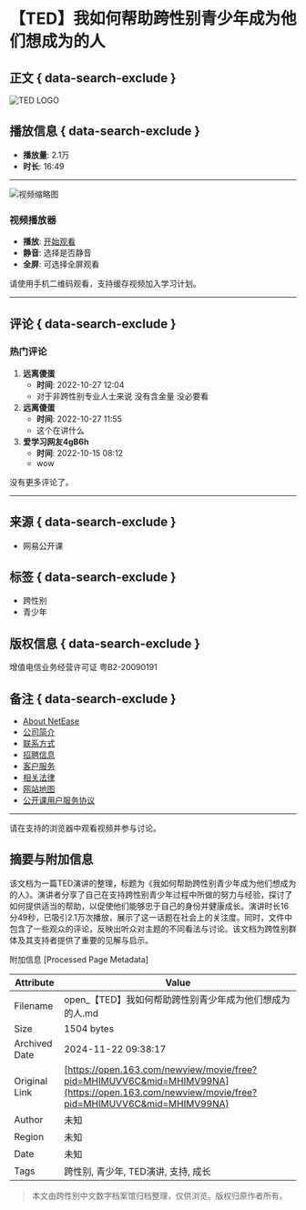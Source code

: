 # 【TED】我如何帮助跨性别青少年成为他们想成为的人

## 正文 { data-search-exclude }


![TED LOGO](https://open-image.ws.126.net/open-h5uploadfile/head-logo-190916.png)

## 播放信息 { data-search-exclude }
- **播放量**: 2.1万
- **时长**: 16:49

---

![视频缩略图](http://open-image.ws.126.net/da49653049974bdea8919f91e46513bf.jpg)

### 视频播放器
- **播放**: [开始观看](javascript:void(0))
- **静音**: 选择是否静音
- **全屏**: 可选择全屏观看

请使用手机二维码观看，支持缓存视频加入学习计划。

---

## 评论 { data-search-exclude }
### 热门评论
1. **远离傻蛋**
   - **时间**: 2022-10-27 12:04
   - 对于非跨性别专业人士来说 没有含金量 没必要看
2. **远离傻蛋**
   - **时间**: 2022-10-27 11:55
   - 这个在讲什么
3. **爱学习网友4gB6h**
   - **时间**: 2022-10-15 08:12
   - wow

没有更多评论了。

---

## 来源 { data-search-exclude }
- 网易公开课

## 标签 { data-search-exclude }
- 跨性别
- 青少年

## 版权信息 { data-search-exclude }
增值电信业务经营许可证 粤B2-20090191

## 备注 { data-search-exclude }
- [About NetEase](http://corp.163.com/eng/about/overview.html)
- [公司简介](http://gb.corp.163.com/gb/about/overview.html)
- [联系方式](http://gb.corp.163.com/gb/contactus.html)
- [招聘信息](https://hr.163.com)
- [客户服务](https://help.mail.163.com/service.html)
- [相关法律](http://gb.corp.163.com/gb/legal.html)
- [网站地图](http://sitemap.163.com/)
- [公开课用户服务协议](/special/serviceagreement_open)

---

请在支持的浏览器中观看视频并参与讨论。

## 摘要与附加信息

<!-- tcd_abstract -->
该文档为一篇TED演讲的整理，标题为《我如何帮助跨性别青少年成为他们想成为的人》。演讲者分享了自己在支持跨性别青少年过程中所做的努力与经验，探讨了如何提供适当的帮助，以促使他们能够忠于自己的身份并健康成长。演讲时长16分49秒，已吸引2.1万次播放，展示了这一话题在社会上的关注度。同时，文件中包含了一些观众的评论，反映出听众对主题的不同看法与讨论。该文档为跨性别群体及其支持者提供了重要的见解与启示。
<!-- tcd_abstract_end -->

附加信息 [Processed Page Metadata]

| Attribute       | Value                                  |
|-----------------|----------------------------------------|
| Filename        | open_【TED】我如何帮助跨性别青少年成为他们想成为的人.md                             |
| Size            | 1504 bytes                           |
| Archived Date   | 2024-11-22 09:38:17                             |
| Original Link   | [https://open.163.com/newview/movie/free?pid=MHIMUVV6C&mid=MHIMV99NA](https://open.163.com/newview/movie/free?pid=MHIMUVV6C&mid=MHIMV99NA)                       |
| Author          | 未知                               |
| Region          | 未知                               |
| Date            | 未知                                 |
| Tags            | 跨性别, 青少年, TED演讲, 支持, 成长                                 |
>
> 本文由跨性别中文数字档案馆归档整理，仅供浏览。版权归原作者所有。
>